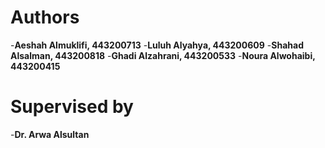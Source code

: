 # Authors
-**Aeshah Almuklifi, 443200713**
-**Luluh Alyahya, 443200609**
-**Shahad Alsalman, 443200818**
-**Ghadi Alzahrani, 443200533**
-**Noura Alwohaibi, 443200415**

# Supervised by
-**Dr. Arwa Alsultan**
